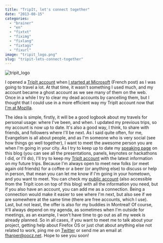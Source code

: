```yaml
---
title: "TripIt, let's connect together"
date: "2013-08-15"
categories: 
  - "brainer"
  - "en"
  - "fixtxt"
  - "fiximg"
  - "fixlang"
  - "fixtags"
  - "fixurl"
image: "tripit_logo.png"
slug: "tripit-lets-connect-together"
---
```


![tripit_logo](images/tripit_logo.png)

I opened a [TripIt account](https://www.tripit.com/people/fredericharper) when [I started at Microsoft](https://fred.dev/le-roi-est-mort-vive-le-roi/ "Le roi est mort, vive le roi") (French post) as I was going to travel a lot. At that time, it wasn't something I used much, and my account became a ghost account as we see many of them on the web. Once in a while I try to clear my dead accounts by cancelling them, but I thought that I could use in a more efficient way my TripIt account now that [I'm at Mozilla](https://fred.dev/one-month-as-a-firefox-os-technical-evangelist/ "One month as a Firefox OS Technical Evangelist").

The idea is simple, firstly, it will be a good logbook about my travels for personal usage: where I've been, and when. I updated my previous trips, so my account is now up to date. It's also a good way, I think, to share with friends, and followers where I'll be next. As I said quite often, for me, Evangelism is all about people, and as I'm someone who is very social (see how things go well together), I want to meet the awesome person you are when I'm going in your city. As I try to keep up to date my [speaking page](http://fred.dev/speaking/) on this blog (you can see all the presentations, panels, keynotes or hackathons I did, or I'll do), I'll try to keep my [TripIt account](https://www.tripit.com/people/fredericharper) with the latest information on my future trips. Because I'm always open to meet new folks (or meet again old friends) for a coffee or a beer (or anything else) to discuss or help in person, that mean you can let me know if I'm going in your hometown, and you want to meet. You can check my [public account](https://www.tripit.com/people/fredericharper) (also accessible from the TripIt icon on top of this blog) with all the information you need, but if you also have an account, you can add me as a connection. Being a connection would make it easier to see where I'm next, but also see if we are somewhere at the same time (there are free accounts, which I use). Last, but not least, the offer is also for my buddies in Montreal! Of course, it'll always depend on my agenda, as sometimes when I'm outside for meetings, as an example, I won't have time to go out as all my week is already planned. So in all cases, if you want to meet me to talk about your project, getting help about Firefox OS or just chat about anything else not related to work, ping me on [Twitter](https://twitter.com/fharper) or send me an email at [fharper@oocz.net](mailto:fharper@oocz.net). Hope to see you soon!

